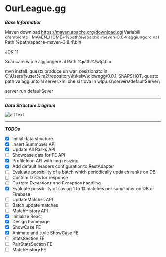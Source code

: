 # OurLeague.gg

***Base Information***

Maven download https://maven.apache.org/download.cgi
    Variabili d'ambiente : MAVEN_HOME=%path%\apache-maven-3.8.4
                           aggiungere nel Path %path\apache-maven-3.8.4\bin
                           
JDK 11

Scaricare wlp e aggiungere al Path %path%\wlp\bin

mvn install, questo produce un war, posizionato in C:\Users\%user%\.m2\repository\it\kekw\clowngg\0.0.1-SNAPSHOT\, questo path va aggiunto al server.xml che si trova in wlp\usr\servers\defaultServer\


server run defaultSever

---

***Data Structure Diagram***

![alt text](https://github.com/liamros/clown.gg/blob/master/SQL/diagram.png?raw=true)

---

***TODOs***

- [x] Initial data structure
- [x] Insert Summoner API
- [x] Update All Ranks API
- [ ] Showcase data for FE API
- [x] ProfileIcon API with img resizing
- [x] Add default headers configuration to RestAdapter
- [ ] Evaluate possibility of a batch which periodically updates ranks on DB
- [ ] Custom DTOs for response
- [ ] Custom Exceptions and Exception handling
- [x] Evaluate possibility of saving 1 to 10 matches per summoner on DB or Firebase
- [ ] UpdateMatches API
- [ ] Batch update matches
- [ ] MatchHistory API
- [x] Initialize React
- [x] Design homepage
- [x] ShowCase FE
- [x] Animate and style ShowCase FE
- [ ] StatsSection FE
- [ ] PairStatsSection FE
- [ ] MatchHistory FE
